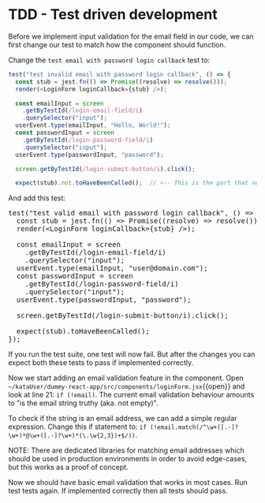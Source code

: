 # TDD - Test driven development

Before we implement input validation for the email field in our code, we can first change our test to match how the component should function. 

Change the `test email with password login callback` test to:

```javascript
test("test invalid email with password login callback", () => {
  const stub = jest.fn(() => Promise((resolve) => resolve()));
  render(<LoginForm loginCallback={stub} />);

  const emailInput = screen
    .getByTestId(/login-email-field/i)
    .querySelector("input");
  userEvent.type(emailInput, "Hello, World!");
  const passwordInput = screen
    .getByTestId(/login-password-field/i)
    .querySelector("input");
  userEvent.type(passwordInput, "password");

  screen.getByTestId(/login-submit-button/i).click();

  expect(stub).not.toHaveBeenCalled();  // <-- This is the part that needs to be changed. Add .not.
```

And add this test:

<pre class="file"  data-filename="/root/kataUser/dummy-react-app/src/components/loginForm.test.jsx" data-target="append">
test("test valid email with password login callback", () => {
  const stub = jest.fn(() => Promise((resolve) => resolve()));
  render(&lt;LoginForm loginCallback={stub} /&gt;);

  const emailInput = screen
    .getByTestId(/login-email-field/i)
    .querySelector("input");
  userEvent.type(emailInput, "user@domain.com");
  const passwordInput = screen
    .getByTestId(/login-password-field/i)
    .querySelector("input");
  userEvent.type(passwordInput, "password");

  screen.getByTestId(/login-submit-button/i).click();

  expect(stub).toHaveBeenCalled();
});
</pre>

If you run the test suite, one test will now fail. But after the changes you can expect both these tests to pass if implemented correctly.

Now we start adding an email validation feature in the component. Open `~/kataUser/dummy-react-app/src/components/loginForm.jsx`{{open}} and look at line 21: `if (!email)`. The current email validation behaviour amounts to "is the email string truthy (aka. not empty)". 

To check if the string is an email address, we can add a simple regular expression. Change this if statement to: `if (!email.match(/^\w+([.-]?\w+)*@\w+([.-]?\w+)*(\.\w{2,3})+$/))`.

NOTE: There are dedicated libraries for matching email addresses which should be used in production environments in order to avoid edge-cases, but this works as a proof of concept.

Now we should have basic email validation that works in most cases. Run test tests again. If implemented correctly then all tests should pass. 